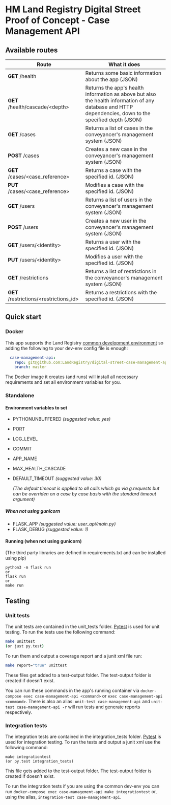 # HM Land Registry Digital Street Proof of Concept - Case Management API

## Available routes

|Route|What it does|
|---|---|
|**GET** /health|Returns some basic information about the app (JSON)|
|**GET** /health/cascade/\<depth\>|Returns the app's health information as above but also the health information of any database and HTTP dependencies, down to the specified depth (JSON)|
|**GET** /cases|Returns a list of cases in the conveyancer's management system (JSON)|
|**POST** /cases|Creates a new case in the conveyancer's management system (JSON)|
|**GET** /cases/\<case_reference\>|Returns a case with the specified id. (JSON)|
|**PUT** /cases/\<case_reference\>|Modifies a case with the specified id. (JSON)|
|**GET** /users|Returns a list of users in the conveyancer's management system (JSON)|
|**POST** /users|Creates a new user in the conveyancer's management system (JSON)|
|**GET** /users/\<identity\>|Returns a user with the specified id. (JSON)|
|**PUT** /users/\<identity\>|Modifies a user with the specified id. (JSON)|
|**GET** /restrictions|Returns a list of restrictions in the conveyancer's management system (JSON)|
|**GET** /restrictions/\<restrictions_id\>|Returns a restrictions with the specified id. (JSON)|

## Quick start

### Docker

This app supports the Land Registry [common development environment](https://github.com/LandRegistry/common-dev-env) so adding the following to your dev-env config file is enough:

```YAML
  case-management-api:
    repo: git@github.com:LandRegistry/digital-street-case-management-api.git
    branch: master
```

The Docker image it creates (and runs) will install all necessary requirements and set all environment variables for you.

### Standalone

#### Environment variables to set

* PYTHONUNBUFFERED *(suggested value: yes)*
* PORT
* LOG_LEVEL
* COMMIT
* APP_NAME
* MAX_HEALTH_CASCADE
* DEFAULT_TIMEOUT *(suggested value: 30)*

  *(The default timeout is applied to all calls which go via g.requests but can be overriden on a case by case basis with the standard timeout argument)*

##### When not using gunicorn

* FLASK_APP *(suggested value: user_api/main.py)*
* FLASK_DEBUG *(suggested value: 1)*

#### Running (when not using gunicorn)

(The third party libraries are defined in requirements.txt and can be installed using pip)

```shell
python3 -m flask run
or
flask run
or
make run
```

## Testing

### Unit tests

The unit tests are contained in the unit_tests folder. [Pytest](http://docs.pytest.org/en/latest/) is used for unit testing. To run the tests use the following command:

```bash
make unittest
(or just py.test)
```

To run them and output a coverage report and a junit xml file run:

```bash
make report="true" unittest
```

These files get added to a test-output folder. The test-output folder is created if doesn't exist.

You can run these commands in the app's running container via `docker-compose exec case-management-api <command>` or `exec case-management-api <command>`. There is also an alias: `unit-test case-management-api` and `unit-test case-management-api -r` will run tests and generate reports respectively.

### Integration tests

The integration tests are contained in the integration_tests folder. [Pytest](http://docs.pytest.org/en/latest/) is used for integration testing. To run the tests and output a junit xml use the following command:

```shell
make integrationtest
(or py.test integration_tests)
```

This file gets added to the test-output folder. The test-output folder is created if doesn't exist.

To run the integration tests if you are using the common dev-env you can run `docker-compose exec case-management-api make integrationtest` or, using the alias, `integration-test case-management-api`.
